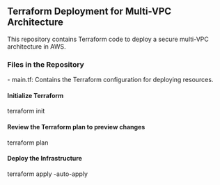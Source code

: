 <h2><b>Terraform Deployment for Multi-VPC Architecture</b></h2>

This repository contains Terraform code to deploy a secure multi-VPC architecture in AWS. 

<h3>Files in the Repository</h3>
- main.tf: Contains the Terraform configuration for deploying resources.

<h4>Initialize Terraform</h4>
terraform init

<h4>Review the Terraform plan to preview changes</h4>
terraform plan

<h4>Deploy the Infrastructure</h4>
terraform apply -auto-apply
